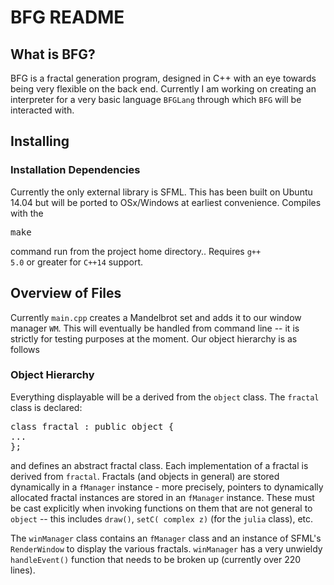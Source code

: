 # BFG README
## What is BFG?
BFG is a fractal generation program, designed in C++ with an eye towards being
very flexible on the back end. Currently I am working on creating an interpreter
for a very basic language `BFGLang` through which `BFG` will be interacted with.

## Installing
### Installation Dependencies
Currently the only external library is SFML. This has been built on Ubuntu
14.04 but will be ported to OSx/Windows at earliest convenience. Compiles with
the 
<pre>make</pre>
command run from the project home directory.. Requires <code>g++ 5.0</code> or greater
for `C++14` support. 

## Overview of Files
Currently <code>main.cpp</code> creates a Mandelbrot set and adds it to our
window manager <code>WM</code>. This will eventually be handled from command
line -- it is strictly for testing purposes at the moment. Our object hierarchy
is as follows

### Object Hierarchy
Everything displayable will be a derived from the `object` class. The 
`fractal` class is declared:

<pre>class fractal : public object {
...
};</pre>
and defines an abstract fractal class. Each implementation of a fractal is derived
from `fractal`. Fractals (and objects in general) are stored dynamically in a
`fManager` instance - more precisely, pointers to dynamically allocated fractal
instances are stored in an `fManager` instance. These must be cast explicitly
when invoking functions on them that are not general to `object` -- this includes
`draw()`, `setC( complex z)` (for the `julia` class), etc.

The `winManager` class contains an `fManager` class and an instance of SFML's 
`RenderWindow` to display the various fractals. `winManager` has a very unwieldy
`handleEvent()` function that needs to be broken up (currently over 220 lines).


